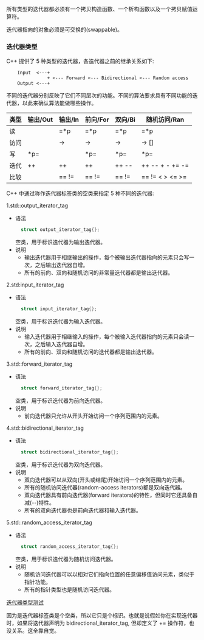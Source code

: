 
所有类型的迭代器都必须有一个拷贝构造函数、一个析构函数以及一个拷贝赋值运算符。

迭代器指向的对象必须是可交换的(swappable)。


### 迭代器类型

C++ 提供了 5 种类型的迭代器，各迭代器之前的继承关系如下:
```shell
    Input  <---+
               + <--- Forward <--- Bidirectional <--- Random access
    Output <---+
```

不同的迭代器分别反映了它们不同层次的功能。不同的算法要求具有不同功能的迭代器，以此来确认算法能做哪些操作。

|  类型  | 输出/Out | 输出/In | 前向/For | 双向/Bi |   随机访问/Ran   |
|--------|----------|---------|----------|---------|------------------|
| 读     |          | =*p     | =*p      | =*p     | =*p              |
| 访问   |          | ->      | ->       | ->      | -> []            |
| 写     | *p=      |         | *p=      | *p=     | *p=              |
| 迭代   | ++       | ++      | ++       | ++ --   | ++ -- + - += -=  |
| 比较   |          | == !=   | == !=    | == !=   | == != < > <= >=  |


C++ 中通过称作迭代器标签类的空类来指定 5 种不同的迭代器:

1.std::output_iterator_tag

- 语法
  ```c++
    struct output_iterator_tag{};
  ```
  空类，用于标识迭代器为输出迭代器。
- 说明
    + 输出迭代器用于相继输出的操作，每个被输出迭代器指向的元素只会写一次，之后输出迭代器自增。
    + 所有的前向、双向和随机访问的非常量迭代器都是输出迭代器。

2.std:input_iterator_tag

- 语法
  ```c++
    struct input_iterator_tag{};
  ```
  空类，用于标识迭代器为输入迭代器。
- 说明
    + 输入迭代器用于相继输入的操作，每个被输入迭代器指向的元素只会读一次，之后输入迭代器自增。
    + 所有的前向、双向和随机访问的迭代器都是输出迭代器。

3.std::forward_iterator_tag

- 语法
  ```c++
    struct forward_iterator_tag{};
  ```
  空类，用于标识迭代器为前向迭代器。
- 说明
    + 前向迭代器只允许从开头开始访问一个序列范围内的元素。

4.std::bidirectional_iterator_tag

- 语法
  ```c++
    struct bidirectional_iterator_tag{};
  ```
  空类，用于标识迭代器为双向迭代器。
- 说明
    + 双向迭代器可以从双向(开头或结尾)开始访问一个序列范围内的元素。
    + 所有的随机访问迭代器(random-access iterators)都是双向迭代器。
    + 双向迭代器具有前向迭代器(forward iterators)的特性，但同时它还具备自减(--)特性。
    + 所有的双向迭代器也是前向迭代器和输入迭代器。

5.std::random_access_iterator_tag

- 语法
  ```c++
    struct random_access_iterator_tag{};
  ```
  空类，用于标识迭代器为随机访问迭代器。
- 说明
    + 随机访问迭代器可以以相对它们指向位置的任意偏移值访问元素，类似于指针功能。
    + 所有的指针类型也是随机访问迭代器。

[迭代器类型测试](01_iterator/03_iterator_type.cpp)

因为是迭代器标签类是个空类，所以它只是个标识。也就是说假如你在实现迭代器时，如果将迭代器声明为 bidirectional_iterator_tag, 但却定义了 += 操作符，也没关系。这全靠自觉。
